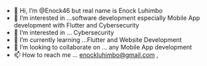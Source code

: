 - 👋 Hi, I’m @Enock46 but real name is Enock Luhimbo
- 👀 I’m interested in ...software development especially Mobile App development with Flutter and Cybersecurity
- 👀 I’m interested in ... Cybersecurity
- 🌱 I’m currently learning ...Flutter and Website Development
- 💞️ I’m looking to collaborate on ... any Mobile App development
- 📫 How to reach me ... enockluhimbo@gmail.com ,

<!---
Enock46/Enock46 is a ✨ special ✨ repository because its `README.md` (this file) appears on your GitHub profile.
You can click the Preview link to take a look at your changes.
--->
